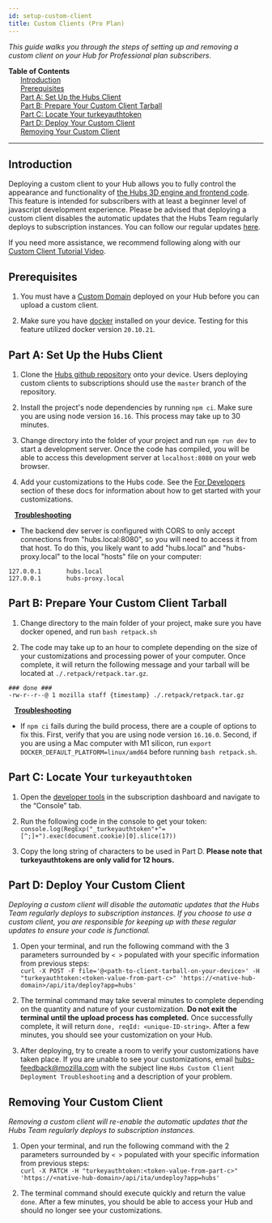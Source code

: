 ```yaml
---
id: setup-custom-client
title: Custom Clients (Pro Plan)
---
```


_This guide walks you through the steps of setting up and removing a custom client on your Hub for Professional plan subscribers._

**Table of Contents**\
&nbsp;&nbsp;&nbsp;&nbsp;&nbsp;&nbsp;[Introduction](#introduction)\
&nbsp;&nbsp;&nbsp;&nbsp;&nbsp;&nbsp;[Prerequisites](#prerequisites)\
&nbsp;&nbsp;&nbsp;&nbsp;&nbsp;&nbsp;[Part A: Set Up the Hubs Client](#part-a-set-up-the-hubs-client)\
&nbsp;&nbsp;&nbsp;&nbsp;&nbsp;&nbsp;[Part B: Prepare Your Custom Client Tarball](#part-b-prepare-your-custom-client-tarball)\
&nbsp;&nbsp;&nbsp;&nbsp;&nbsp;&nbsp;[Part C: Locate Your turkeyauthtoken](#part-c-locate-your-turkeyauthtoken)\
&nbsp;&nbsp;&nbsp;&nbsp;&nbsp;&nbsp;[Part D: Deploy Your Custom Client](#part-d-deploy-your-custom-client)\
&nbsp;&nbsp;&nbsp;&nbsp;&nbsp;&nbsp;[Removing Your Custom Client](#removing-your-custom-client)

---

## Introduction

Deploying a custom client to your Hub allows you to fully control the appearance and functionality of [the Hubs 3D engine and frontend code](https://github.com/mozilla/hubs). This feature is intended for subscribers with at least a beginner level of javascript development experience. Please be advised that deploying a custom client disables the automatic updates that the Hubs Team regularly deploys to subscription instances. You can follow our regular updates [here](https://github.com/mozilla/hubs/releases).

If you need more assistance, we recommend following along with our [Custom Client Tutorial Video](https://www.youtube.com/watch?v=dJAy1gk5Ow0).

## Prerequisites

1. You must have a [Custom Domain](./setup-custom-domain.html) deployed on your Hub before you can upload a custom client.

2. Make sure you have [docker](https://www.docker.com/) installed on your device. Testing for this feature utilized docker version `20.10.21`.

## Part A: Set Up the Hubs Client

1. Clone the [Hubs github repository](https://github.com/mozilla/hubs) onto your device. Users deploying custom clients to subscriptions should use the `master` branch of the repository.

2. Install the project's node dependencies by running `npm ci`. Make sure you are using node version `16.16`. This process may take up to 30 minutes.

3. Change directory into the folder of your project and run `npm run dev` to start a development server. Once the code has compiled, you will be able to access this development server at `localhost:8080` on your web browser.

4. Add your customizations to the Hubs code. See the [For Developers](http://localhost:3000/docs/system-overview.html) section of these docs for information about how to get started with your customizations.

&nbsp;&nbsp;&nbsp;<u>**Troubleshooting**</u>

- The backend dev server is configured with CORS to only accept connections from "hubs.local:8080", so you will need to access it from that host. To do this, you likely want to add "hubs.local" and "hubs-proxy.local" to the local "hosts" file on your computer:

```
127.0.0.1       hubs.local
127.0.0.1       hubs-proxy.local
```

## Part B: Prepare Your Custom Client Tarball

1. Change directory to the main folder of your project, make sure you have docker opened, and run `bash retpack.sh`

2. The code may take up to an hour to complete depending on the size of your customizations and processing power of your computer. Once complete, it will return the following message and your tarball will be located at `./.retpack/retpack.tar.gz`.

```
### done ###
-rw-r--r--@ 1 mozilla staff {timestamp} ./.retpack/retpack.tar.gz
```

&nbsp;&nbsp;&nbsp;<u>**Troubleshooting**</u>

- If `npm ci` fails during the build process, there are a couple of options to fix this. First, verify that you are using node version `16.16.0`. Second, if you are using a Mac computer with M1 silicon, run `export DOCKER_DEFAULT_PLATFORM=linux/amd64` before running `bash retpack.sh`.

## Part C: Locate Your `turkeyauthtoken`

1. Open the [developer tools](https://support.monday.com/hc/en-us/articles/360002197259-How-to-open-the-developer-console) in the subscription dashboard and navigate to the “Console” tab.

2. Run the following code in the console to get your token: `console.log(RegExp("_turkeyauthtoken"+"=[^;]+").exec(document.cookie)[0].slice(17))`

3. Copy the long string of characters to be used in Part D. **Please note that turkeyauthtokens are only valid for 12 hours.**

## Part D: Deploy Your Custom Client

_Deploying a custom client will disable the automatic updates that the Hubs Team regularly deploys to subscription instances. If you choose to use a custom client, you are responsible for keeping up with these regular updates to ensure your code is functional._

1. Open your terminal, and run the following command with the 3 parameters surrounded by `< >` populated with your specific information from previous steps:\
   `curl -X POST -F file='@<path-to-client-tarball-on-your-device>' -H "turkeyauthtoken:<token-value-from-part-c>" 'https://<native-hub-domain>/api/ita/deploy?app=hubs'`

2. The terminal command may take several minutes to complete depending on the quantity and nature of your customization. **Do not exit the terminal until the upload process has completed.** Once successfully complete, it will return `done, reqId: <unique-ID-string>`. After a few minutes, you should see your customization on your Hub.

3. After deploying, try to create a room to verify your customizations have taken place. If you are unable to see your customizations, email [hubs-feedback@mozilla.com](mailto:hubs-feedback@mozilla.com) with the subject line `Hubs Custom Client Deployment Troubleshooting` and a description of your problem.

## Removing Your Custom Client

_Removing a custom client will re-enable the automatic updates that the Hubs Team regularly deploys to subscription instances._

1. Open your terminal, and run the following command with the 2 parameters surrounded by `< >` populated with your specific information from previous steps:\
   `curl -X PATCH -H "turkeyauthtoken:<token-value-from-part-c>" 'https://<native-hub-domain>/api/ita/undeploy?app=hubs'`

2. The terminal command should execute quickly and return the value `done`. After a few minutes, you should be able to access your Hub and should no longer see your customizations.
